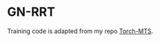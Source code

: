 # GN-RRT

Training code is adapted from my repo [Torch-MTS](https://github.com/XDZhelheim/Torch-MTS).
